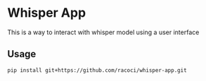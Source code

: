 # Whisper App

This is a way to interact with whisper model using a user interface

## Usage
```bash
pip install git+https://github.com/racoci/whisper-app.git
```

